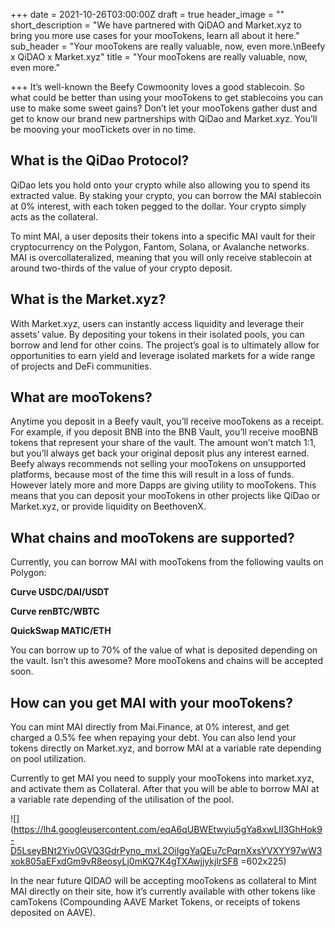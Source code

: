 +++
date = 2021-10-26T03:00:00Z
draft = true
header_image = ""
short_description = "We have partnered with QiDAO and Market.xyz to bring you more use cases for your mooTokens, learn all about it here."
sub_header = "Your mooTokens are really valuable, now, even more.\nBeefy x QiDAO x Market.xyz"
title = "Your mooTokens are really valuable, now, even more."

+++
It’s well-known the Beefy Cowmoonity loves a good stablecoin. So what could be better than using your mooTokens to get stablecoins you can use to make some sweet gains? Don’t let your mooTokens gather dust and get to know our brand new partnerships with QiDao and Market.xyz. You’ll be mooving your mooTickets over in no time.

## What is the QiDao Protocol?

QiDao lets you hold onto your crypto while also allowing you to spend its extracted value. By staking your crypto, you can borrow the MAI stablecoin at 0% interest, with each token pegged to the dollar. Your crypto simply acts as the collateral.

To mint MAI, a user deposits their tokens into a specific MAI vault for their cryptocurrency on the Polygon, Fantom, Solana, or Avalanche networks. MAI is overcollateralized, meaning that you will only receive stablecoin at around two-thirds of the value of your crypto deposit.

## What is the Market.xyz?

With Market.xyz, users can instantly access liquidity and leverage their assets’ value. By depositing your tokens in their isolated pools, you can borrow and lend for other coins. The project’s goal is to ultimately allow for opportunities to earn yield and leverage isolated markets for a wide range of projects and DeFi communities.

## What are mooTokens?

Anytime you deposit in a Beefy vault, you’ll receive mooTokens as a receipt. For example, if you deposit BNB into the BNB Vault, you’ll receive mooBNB tokens that represent your share of the vault. The amount won’t match 1:1, but you’ll always get back your original deposit plus any interest earned. Beefy always recommends not selling your mooTokens on unsupported platforms, because most of the time this will result in a loss of funds. However lately more and more Dapps are giving utility to mooTokens. This means that you can deposit your mooTokens in other projects like QiDao or Market.xyz, or provide liquidity on BeethovenX.

## What chains and mooTokens are supported?

Currently, you can borrow MAI with mooTokens from the following vaults on Polygon:

**Curve USDC/DAI/USDT**

**Curve renBTC/WBTC**

**QuickSwap MATIC/ETH**

You can borrow up to 70% of the value of what is deposited depending on the vault. Isn’t this awesome? More mooTokens and chains will be accepted soon.

## How can you get MAI with your mooTokens?

You can mint MAI directly from Mai.Finance, at 0% interest, and get charged a 0.5% fee when repaying your debt. You can also lend your tokens directly on Market.xyz, and borrow MAI at a variable rate depending on pool utilization.

Currently to get MAI you need to supply your mooTokens into market.xyz, and activate them as Collateral. After that you will be able to borrow MAI at a variable rate depending of the utilisation of the pool.

![](https://lh4.googleusercontent.com/eqA6qUBWEtwyiu5gYa8xwLlI3GhHok9-D5LseyBNt2Yiv0GVQ3GdrPyno_mxL2OiIggYaQEu7cPqrnXxsYVXYY97wW3xok805aEFxdGm9vR8eosyLj0mKQ7K4gTXAwjjykjIrSF8 =602x225)

In the near future QIDAO will be accepting mooTokens as collateral to Mint MAI directly on their site, how it’s currently available with other tokens like camTokens (Compounding AAVE Market Tokens, or receipts of tokens deposited on AAVE).